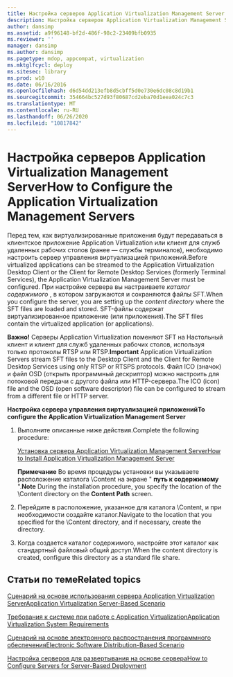 ```yaml
---
title: Настройка серверов Application Virtualization Management Server
description: Настройка серверов Application Virtualization Management Server
author: dansimp
ms.assetid: a9f96148-bf2d-486f-98c2-23409bfb0935
ms.reviewer: ''
manager: dansimp
ms.author: dansimp
ms.pagetype: mdop, appcompat, virtualization
ms.mktglfcycl: deploy
ms.sitesec: library
ms.prod: w10
ms.date: 06/16/2016
ms.openlocfilehash: d6d54dd213efb8d5cbff5d0e730e6dc08c8d19b1
ms.sourcegitcommit: 354664bc527d93f80687cd2eba70d1eea024c7c3
ms.translationtype: MT
ms.contentlocale: ru-RU
ms.lasthandoff: 06/26/2020
ms.locfileid: "10817842"
---
```

# <span data-ttu-id="8328d-103">Настройка серверов Application Virtualization Management Server</span><span class="sxs-lookup"><span data-stu-id="8328d-103">How to Configure the Application Virtualization Management Servers</span></span>


<span data-ttu-id="8328d-104">Перед тем, как виртуализированные приложения будут передаваться в клиентское приложение Application Virtualization или клиент для служб удаленных рабочих столов (ранее — службы терминалов), необходимо настроить сервер управления виртуализацией приложений.</span><span class="sxs-lookup"><span data-stu-id="8328d-104">Before virtualized applications can be streamed to the Application Virtualization Desktop Client or the Client for Remote Desktop Services (formerly Terminal Services), the Application Virtualization Management Server must be configured.</span></span> <span data-ttu-id="8328d-105">При настройке сервера вы настраиваете *каталог содержимого* , в котором загружаются и сохраняются файлы SFT.</span><span class="sxs-lookup"><span data-stu-id="8328d-105">When you configure the server, you are setting up the *content directory* where the SFT files are loaded and stored.</span></span> <span data-ttu-id="8328d-106">SFT-файлы содержат виртуализированное приложение (или приложения).</span><span class="sxs-lookup"><span data-stu-id="8328d-106">The SFT files contain the virtualized application (or applications).</span></span>

<span data-ttu-id="8328d-107">**Важно!**  Серверы Application Virtualization поменяют SFT на Настольный клиент и клиент для служб удаленных рабочих столов, используя только протоколы RTSP или RTSP.</span><span class="sxs-lookup"><span data-stu-id="8328d-107">**Important** Application Virtualization Servers stream SFT files to the Desktop Client and the Client for Remote Desktop Services using only RTSP or RTSPS protocols.</span></span> <span data-ttu-id="8328d-108">Файл ICO (значок) и файл OSD (открыть программный дескриптор) можно настроить для потоковой передачи с другого файла или HTTP-сервера.</span><span class="sxs-lookup"><span data-stu-id="8328d-108">The ICO (icon) file and the OSD (open software descriptor) file can be configured to stream from a different file or HTTP server.</span></span>

 

**<span data-ttu-id="8328d-109">Настройка сервера управления виртуализацией приложений</span><span class="sxs-lookup"><span data-stu-id="8328d-109">To configure the Application Virtualization Management Server</span></span>**

1.  <span data-ttu-id="8328d-110">Выполните описанные ниже действия.</span><span class="sxs-lookup"><span data-stu-id="8328d-110">Complete the following procedure:</span></span>

    [<span data-ttu-id="8328d-111">Установка сервера Application Virtualization Management Server</span><span class="sxs-lookup"><span data-stu-id="8328d-111">How to Install Application Virtualization Management Server</span></span>](how-to-install-application-virtualization-management-server.md)

    <span data-ttu-id="8328d-112">**Примечание**  Во время процедуры установки вы указываете расположение каталога \\Content на экране " **путь к содержимому** ".</span><span class="sxs-lookup"><span data-stu-id="8328d-112">**Note** During the installation procedure, you specify the location of the \\Content directory on the **Content Path** screen.</span></span>

     

2.  <span data-ttu-id="8328d-113">Перейдите в расположение, указанное для каталога \\Content, и при необходимости создайте каталог.</span><span class="sxs-lookup"><span data-stu-id="8328d-113">Navigate to the location that you specified for the \\Content directory, and if necessary, create the directory.</span></span>

3.  <span data-ttu-id="8328d-114">Когда создается каталог содержимого, настройте этот каталог как стандартный файловый общий доступ.</span><span class="sxs-lookup"><span data-stu-id="8328d-114">When the content directory is created, configure this directory as a standard file share.</span></span>

## <span data-ttu-id="8328d-115">Статьи по теме</span><span class="sxs-lookup"><span data-stu-id="8328d-115">Related topics</span></span>


[<span data-ttu-id="8328d-116">Сценарий на основе использования сервера Application Virtualization Server</span><span class="sxs-lookup"><span data-stu-id="8328d-116">Application Virtualization Server-Based Scenario</span></span>](application-virtualization-server-based-scenario.md)

[<span data-ttu-id="8328d-117">Требования к системе при работе с Application Virtualization</span><span class="sxs-lookup"><span data-stu-id="8328d-117">Application Virtualization System Requirements</span></span>](application-virtualization-system-requirements.md)

[<span data-ttu-id="8328d-118">Сценарий на основе электронного распространения программного обеспечения</span><span class="sxs-lookup"><span data-stu-id="8328d-118">Electronic Software Distribution-Based Scenario</span></span>](electronic-software-distribution-based-scenario.md)

[<span data-ttu-id="8328d-119">Настройка серверов для развертывания на основе сервера</span><span class="sxs-lookup"><span data-stu-id="8328d-119">How to Configure Servers for Server-Based Deployment</span></span>](how-to-configure-servers-for-server-based-deployment.md)

 

 





